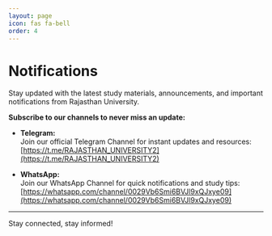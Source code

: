 ```yaml
---
layout: page
icon: fas fa-bell
order: 4
---
```


# Notifications

Stay updated with the latest study materials, announcements, and important notifications from Rajasthan University.

**Subscribe to our channels to never miss an update:**

- **Telegram:**  
  Join our official Telegram Channel for instant updates and resources:  
  [https://t.me/RAJASTHAN_UNIVERSITY2](https://t.me/RAJASTHAN_UNIVERSITY2)

- **WhatsApp:**  
  Join our WhatsApp Channel for quick notifications and study tips:  
  [https://whatsapp.com/channel/0029Vb6Smi6BVJl9xQJxye09](https://whatsapp.com/channel/0029Vb6Smi6BVJl9xQJxye09)

---

Stay connected, stay informed!
